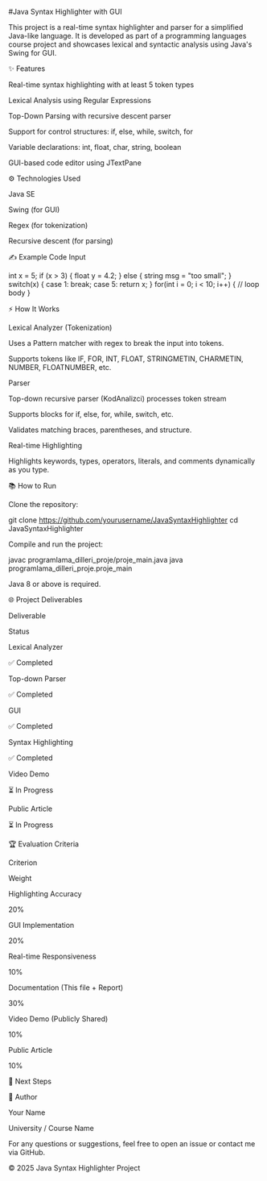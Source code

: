#Java Syntax Highlighter with GUI

This project is a real-time syntax highlighter and parser for a simplified Java-like language. It is developed as part of a programming languages course project and showcases lexical and syntactic analysis using Java's Swing for GUI.

✨ Features

Real-time syntax highlighting with at least 5 token types

Lexical Analysis using Regular Expressions

Top-Down Parsing with recursive descent parser

Support for control structures: if, else, while, switch, for

Variable declarations: int, float, char, string, boolean

GUI-based code editor using JTextPane

⚙ Technologies Used

Java SE

Swing (for GUI)

Regex (for tokenization)

Recursive descent (for parsing)

✍ Example Code Input

int x = 5;
if (x > 3) {
    float y = 4.2;
} else {
    string msg = "too small";
}
switch(x) {
    case 1:
        break;
    case 5:
        return x;
}
for(int i = 0; i < 10; i++) {
    // loop body
}

⚡ How It Works

Lexical Analyzer (Tokenization)

Uses a Pattern matcher with regex to break the input into tokens.

Supports tokens like IF, FOR, INT, FLOAT, STRINGMETIN, CHARMETIN, NUMBER, FLOATNUMBER, etc.

Parser

Top-down recursive parser (KodAnalizci) processes token stream

Supports blocks for if, else, for, while, switch, etc.

Validates matching braces, parentheses, and structure.

Real-time Highlighting

Highlights keywords, types, operators, literals, and comments dynamically as you type.

📚 How to Run

Clone the repository:

git clone https://github.com/yourusername/JavaSyntaxHighlighter
cd JavaSyntaxHighlighter

Compile and run the project:

javac programlama_dilleri_proje/proje_main.java
java programlama_dilleri_proje.proje_main

Java 8 or above is required.

🌐 Project Deliverables

Deliverable

Status

Lexical Analyzer

✅ Completed

Top-down Parser

✅ Completed

GUI

✅ Completed

Syntax Highlighting

✅ Completed

Video Demo

⏳ In Progress

Public Article

⏳ In Progress

🏆 Evaluation Criteria

Criterion

Weight

Highlighting Accuracy

20%

GUI Implementation

20%

Real-time Responsiveness

10%

Documentation (This file + Report)

30%

Video Demo (Publicly Shared)

10%

Public Article

10%

🚀 Next Steps



🙏 Author

Your Name

University / Course Name

For any questions or suggestions, feel free to open an issue or contact me via GitHub.

© 2025 Java Syntax Highlighter Project

